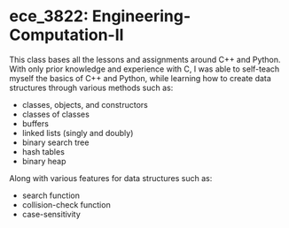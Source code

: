 # ece_3822: Engineering-Computation-II

This class bases all the lessons and assignments around C++ and Python.
With only prior knowledge and experience with C, I was able to self-teach myself the basics of C++ and Python,
while learning how to create data structures through various methods such as:
  * classes, objects, and constructors
  * classes of classes
  * buffers
  * linked lists (singly and doubly)
  * binary search tree
  * hash tables
  * binary heap
    
Along with various features for data structures such as:
  * search function
  * collision-check function
  * case-sensitivity
